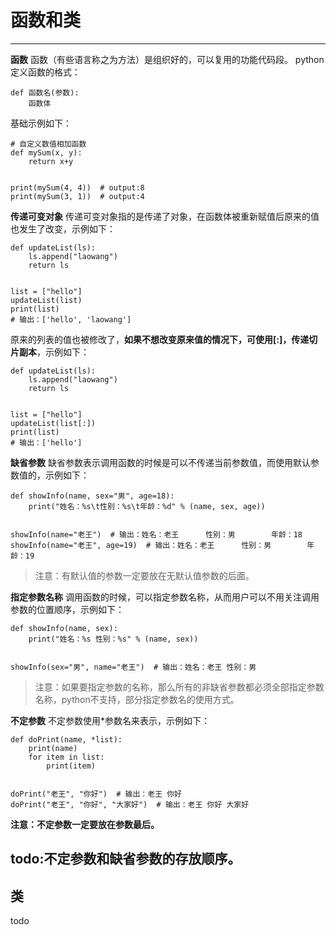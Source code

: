 # 函数和类 #

----------
**函数**
函数（有些语言称之为方法）是组织好的，可以复用的功能代码段。
python定义函数的格式：
```
def 函数名(参数):
	函数体
```
基础示例如下：
```
# 自定义数值相加函数
def mySum(x, y):
    return x+y


print(mySum(4, 4))  # output:8
print(mySum(3, 1))  # output:4
```
**传递可变对象**
传递可变对象指的是传递了对象，在函数体被重新赋值后原来的值也发生了改变，示例如下：
```
def updateList(ls):
    ls.append("laowang")
    return ls


list = ["hello"]
updateList(list)
print(list)
# 输出：['hello', 'laowang']
```
原来的列表的值也被修改了，**如果不想改变原来值的情况下，可使用[:]，传递切片副本**，示例如下：
```
def updateList(ls):
    ls.append("laowang")
    return ls


list = ["hello"]
updateList(list[:])
print(list)
# 输出：['hello']
```
**缺省参数**
缺省参数表示调用函数的时候是可以不传递当前参数值，而使用默认参数值的，示例如下：
```
def showInfo(name, sex="男", age=18):
    print("姓名：%s\t性别：%s\t年龄：%d" % (name, sex, age))


showInfo(name="老王")  # 输出：姓名：老王      性别：男        年龄：18
showInfo(name="老王", age=19)  # 输出：姓名：老王      性别：男        年龄：19
```

> 注意：有默认值的参数一定要放在无默认值参数的后面。

**指定参数名称**
调用函数的时候，可以指定参数名称，从而用户可以不用关注调用参数的位置顺序，示例如下：
```
def showInfo(name, sex):
    print("姓名：%s 性别：%s" % (name, sex))


showInfo(sex="男", name="老王")  # 输出：姓名：老王 性别：男
```
> 注意：如果要指定参数的名称，那么所有的非缺省参数都必须全部指定参数名称，python不支持，部分指定参数名的使用方式。

**不定参数**
不定参数使用*参数名来表示，示例如下：
```
def doPrint(name, *list):
    print(name)
    for item in list:
        print(item)


doPrint("老王", "你好")  # 输出：老王 你好
doPrint("老王", "你好", "大家好")  # 输出：老王 你好 大家好
```
**注意：不定参数一定要放在参数最后。**

todo:不定参数和缺省参数的存放顺序。
----------
## 类 ##
todo


